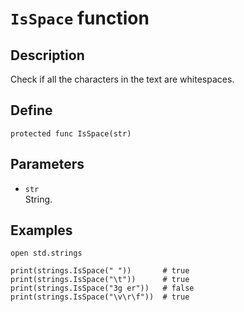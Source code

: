 # ``IsSpace`` function

## Description
Check if all the characters in the text are whitespaces.

## Define
```
protected func IsSpace(str)
```

## Parameters
+ ``str`` <br>
String.

## Examples
```
open std.strings

print(strings.IsSpace(" "))       # true
print(strings.IsSpace("\t"))      # true
print(strings.IsSpace("3g er"))   # false
print(strings.IsSpace("\v\r\f"))  # true
```

